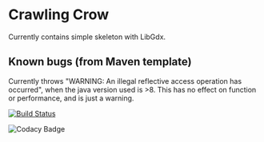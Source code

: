 # Crawling Crow
Currently contains simple skeleton with LibGdx. 


## Known bugs (from Maven template)
Currently throws "WARNING: An illegal reflective access operation has occurred", 
when the java version used is >8. This has no effect on function or performance, and is just a warning.

[![Build Status](https://travis-ci.com/inf112-v20/crawling-crow.svg?branch=master)](https://travis-ci.com/inf112-v20/crawling-crow)

![Codacy Badge](https://api.codacy.com/project/badge/Grade/1ef3b79326324c30a5b5b61d5addef5b)
